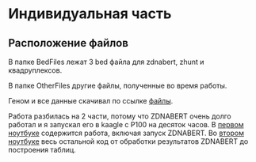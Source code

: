 # Индивидуальная часть

## Расположение файлов

В папке BedFiles лежат 3 bed файла для zdnabert, zhunt и квадруплексов.

В папке OtherFiles другие файлы, полученные во время работы.

Геном и все данные скачивал по ссылке [файлы](https://ftp.ncbi.nlm.nih.gov/genomes/all/GCF/002/706/865/GCF_002706865.2_ASM270686v3/).

Работа разбилась на 2 части, потому что ZDNABERT очень долго работал и я запускал его в kaagle с P100 на десяток часов. В [первом ноутбуке](https://github.com/Kirill22022004/hse25_project/blob/main/notebook-1.ipynb) содержится работа, включая запуск ZDNABERT. Во [втором ноутбуке](https://github.com/Kirill22022004/hse25_project/blob/main/notebook-2.ipynb) весь остальной код от обработки результатов ZDNABERT до построения таблиц.
